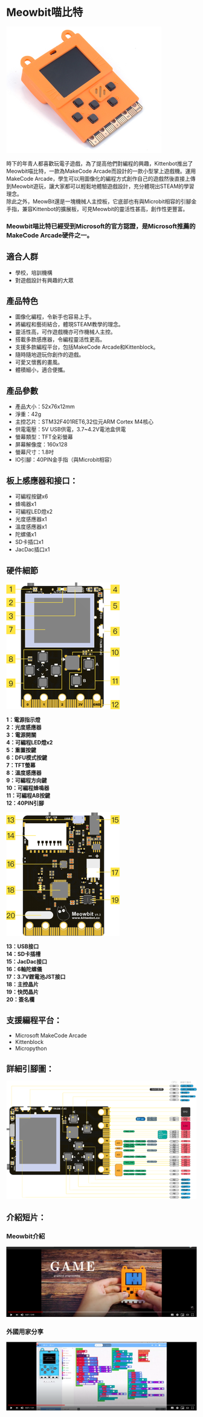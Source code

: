 # Meowbit喵比特

![](./images/1.jpeg)

時下的年青人都喜歡玩電子遊戲，為了提高他們對編程的興趣，Kittenbot推出了Meowbit喵比特，一款為MakeCode Arcade而設計的一款小型掌上遊戲機。運用MakeCode Arcade，學生可以用圖像化的編程方式創作自己的遊戲然後直接上傳到Meowbit遊玩，讓大家都可以輕鬆地體驗遊戲設計，充分體現出STEAM的學習理念。  
除此之外，MeowBit還是一塊機械人主控板，它底部也有與Microbit相容的引腳金手指，兼容Kittenbot的擴展板，可見Meowbit的靈活性甚高，創作性更豐富。  
### **Meowbit喵比特已經受到Microsoft的官方認證，是Microsoft推薦的MakeCode Arcade硬件之一。**

## 適合人群

- 學校，培訓機構
- 對遊戲設計有興趣的大眾

## 產品特色

- 圖像化編程，令新手也容易上手。
- 將編程和藝術結合，體現STEAM教學的理念。
- 靈活性高，可作遊戲機亦可作機械人主控。
- 搭載多款感應器，令編程靈活性更高。
- 支援多款編程平台，包括MakeCode Arcade和Kittenblock。
- 隨時隨地遊玩你創作的遊戲。
- 可愛又懷舊的畫風。
- 體積細小，適合便攜。

## 產品參數

- 產品大小：52x76x12mm
- 淨重：42g
- 主控芯片：STM32F401RET6,32位元ARM Cortex M4核心
- 供電電壓：5V USB供電，3.7~4.2V電池盒供電
- 螢幕類型：TFT全彩螢幕
- 屏幕解像度：160x128
- 螢幕尺寸：1.8吋
- IO引腳：40PIN金手指（與Microbit相容）

## 板上感應器和接口：

- 可編程按鍵x6
- 蜂鳴器x1
- 可編程LED燈x2
- 光度感應器x1
- 溫度感應器x1
- 陀螺儀x1
- SD卡插口x1
- JacDac插口x1

## 硬件細節

![](./images/2.png)

**1：電源指示燈**  
**2：光度感應器**  
**3：電源開關**  
**4：可編程LED燈x2**  
**5：重置按鍵**  
**6：DFU模式按鍵**  
**7：TFT螢幕**  
**8：溫度感應器**  
**9：可編程方向鍵**  
**10：可編程蜂鳴器**  
**11：可編程AB按鍵**  
**12：40PIN引腳**  

![](./images/3.png)

**13：USB接口**  
**14：SD卡插槽**  
**15：JacDac接口**  
**16：6軸陀螺儀**  
**17：3.7V鋰電池JST接口**  
**18：主控晶片**  
**19：快閃晶片**  
**20：簽名欄**  

## 支援編程平台：

- Microsoft MakeCode Arcade
- Kittenblock
- Micropython

## 詳細引腳圖：

![](./images/4.png)

## 介紹短片：

### Meowbit介紹
[![](./images/6.png)](https://www.youtube.com/watch?v=2Z8bXXwBaIY&feature=youtu.be)

### 外國用家分享
[![](./images/5.png)](https://www.youtube.com/watch?v=2Z8bXXwBaIY&feature=youtu.be)
